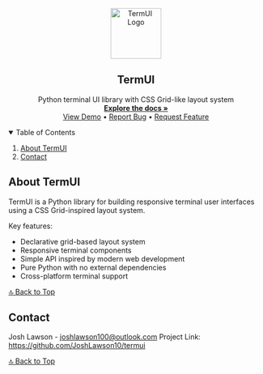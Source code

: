<a name="readme-top"></a>

<!-- PROJECT LOGO AND TITLE -->
<p align="center">
  <a href="https://github.com/JoshLawson10/termui">
    <img src="images/logo.png" alt="TermUI Logo" width="100" height="100">
  </a>

  <h2 align="center">TermUI</h2>
  <p align="center">
    Python terminal UI library with CSS Grid-like layout system
    <br />
    <a href="https://github.com/JoshLawson10/termui"><strong>Explore the docs »</strong></a>
    <br />
    <a href="https://github.com/JoshLawson10/termui/demo">View Demo</a>
    •
    <a href="https://github.com/JoshLawson10/termui/issues/new?template=bug_report.md">Report Bug</a>
    •
    <a href="https://github.com/JoshLawson10/termui/issues/new?template=feature_request.md">Request Feature</a>
  </p>
</p>

<!-- TABLE OF CONTENTS -->
<details open>
  <summary>Table of Contents</summary>
  <ol>
    <li><a href="#about">About TermUI</a></li>
    <li><a href="#contact">Contact</a></li>
  </ol>
</details>

## <a name="about"></a>About TermUI

TermUI is a Python library for building responsive terminal user interfaces using a CSS Grid-inspired layout system.

Key features:

- Declarative grid-based layout system
- Responsive terminal components
- Simple API inspired by modern web development
- Pure Python with no external dependencies
- Cross-platform terminal support

[🔝 Back to Top](#readme-top)

## <a name="contact"></a>Contact

Josh Lawson - joshlawson100@outlook.com
Project Link: https://github.com/JoshLawson10/termui

[🔝 Back to Top](#readme-top)
